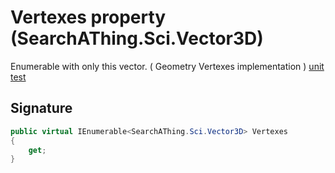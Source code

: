 # Vertexes property (SearchAThing.Sci.Vector3D)
Enumerable with only this vector.
            ( Geometry Vertexes implementation )
            [unit test](/test/Vector3D/Vector3DTest_0002.cs)

## Signature
```csharp
public virtual IEnumerable<SearchAThing.Sci.Vector3D> Vertexes
{
    get;
}
```

